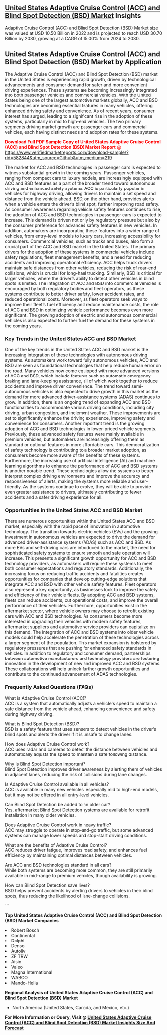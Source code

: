 <h2><a href="https://www.verifiedmarketreports.com/download-sample/?rid=582844&amp;utm_source=Github&amp;utm_medium=219" target="_blank">United States Adaptive Cruise Control (ACC) and Blind Spot Detection (BSD) Market</a> Insights</h2><p>Adaptive Cruise Control (ACC) and Blind Spot Detection (BSD) Market size was valued at USD 10.50 Billion in 2022 and is projected to reach USD 30.70 Billion by 2030, growing at a CAGR of 15.00% from 2024 to 2030.</p><p> <h2>United States Adaptive Cruise Control (ACC) and Blind Spot Detection (BSD) Market by Application</h2> <p>The Adaptive Cruise Control (ACC) and Blind Spot Detection (BSD) market in the United States is experiencing rapid growth, driven by technological advancements and consumer demand for safer and more convenient driving experiences. These systems are becoming increasingly integrated into both passenger vehicles and commercial vehicles. With the United States being one of the largest automotive markets globally, ACC and BSD technologies are becoming essential features in many vehicles, offering enhanced driving safety and convenience. As of recent years, consumer interest has surged, leading to a significant rise in the adoption of these systems, particularly in mid to high-end vehicles. The two primary segments driving market growth are passenger cars and commercial vehicles, each having distinct needs and adoption rates for these systems. <p><span class=""><span style="color: #ff0000;"><strong>Download Full PDF Sample Copy of United States Adaptive Cruise Control (ACC) and Blind Spot Detection (BSD) Market Report</strong> @ </span><a href="https://www.verifiedmarketreports.com/download-sample/?rid=582844&amp;utm_source=Github&amp;utm_medium=219" target="_blank">https://www.verifiedmarketreports.com/download-sample/?rid=582844&amp;utm_source=Github&amp;utm_medium=219</a></span></p> The market for ACC and BSD technologies in passenger cars is expected to witness substantial growth in the coming years. Passenger vehicles, ranging from compact cars to luxury models, are increasingly equipped with ACC and BSD features as a part of the broader trend toward autonomous driving and enhanced safety systems. ACC is particularly popular in vehicles for highway driving, allowing drivers to maintain a set speed and distance from the vehicle ahead. BSD, on the other hand, provides alerts when a vehicle enters the driver’s blind spot, further improving road safety. As consumer awareness regarding vehicle safety features continues to rise, the adoption of ACC and BSD technologies in passenger cars is expected to increase. This demand is driven not only by regulatory pressure but also by the consumer preference for advanced safety features in new vehicles. In addition, automakers are incorporating these features into a wider range of vehicles, from entry-level models to luxury cars, increasing accessibility for consumers. Commercial vehicles, such as trucks and buses, also form a crucial part of the ACC and BSD market in the United States. The primary drivers for the adoption of these systems in commercial vehicles include safety regulations, fleet management benefits, and a need for reducing accidents and improving operational efficiency. ACC helps truck drivers maintain safe distances from other vehicles, reducing the risk of rear-end collisions, which is crucial for long-haul trucking. Similarly, BSD is critical for larger vehicles, where the driver’s ability to detect other vehicles in blind spots is limited. The integration of ACC and BSD into commercial vehicles is encouraged by both regulatory bodies and fleet operators, as these systems contribute to better driver safety, lower accident rates, and reduced operational costs. Moreover, as fleet operators seek ways to improve their fleet’s fuel efficiency and reduce maintenance costs, the role of ACC and BSD in optimizing vehicle performance becomes even more significant. The growing adoption of electric and autonomous commercial vehicles is also expected to further fuel the demand for these systems in the coming years. <h3>Key Trends in the United States ACC and BSD Market</h3> <p>One of the key trends in the United States ACC and BSD market is the increasing integration of these technologies with autonomous driving systems. As automakers work toward fully autonomous vehicles, ACC and BSD are seen as foundational technologies that help reduce human error on the road. Many vehicles now come equipped with more advanced versions of ACC and BSD, which include features such as automatic emergency braking and lane-keeping assistance, all of which work together to reduce accidents and improve driver convenience. The trend toward semi-autonomous vehicles is also expected to drive growth in this market as the demand for more advanced driver-assistance systems (ADAS) continues to grow. In addition, there is an ongoing trend of expanding ACC and BSD functionalities to accommodate various driving conditions, including city driving, urban congestion, and inclement weather. These improvements are set to significantly enhance the driving experience, improving safety and convenience for consumers. Another important trend is the growing adoption of ACC and BSD technologies in lower-priced vehicle segments. Previously, these advanced safety features were mainly available in premium vehicles, but automakers are increasingly offering them as standard or optional features in more affordable cars. This democratization of safety technology is contributing to a broader market adoption, as consumers become more aware of the benefits of these systems. Furthermore, the increasing use of artificial intelligence (AI) and machine learning algorithms to enhance the performance of ACC and BSD systems is another notable trend. These technologies allow the systems to better interpret complex driving environments and improve the accuracy and responsiveness of alerts, making the systems more reliable and user-friendly. As the systems continue to evolve, they will be able to provide even greater assistance to drivers, ultimately contributing to fewer accidents and a safer driving experience for all. <h3>Opportunities in the United States ACC and BSD Market</h3> <p>There are numerous opportunities within the United States ACC and BSD market, especially with the rapid pace of innovation in automotive technology. The transition towards electric vehicles (EVs) and the growing investment in autonomous vehicles are expected to drive the demand for advanced driver-assistance systems (ADAS) such as ACC and BSD. As more EVs and self-driving cars are introduced to the market, the need for sophisticated safety systems to ensure smooth and safe operation will increase. This presents a significant growth opportunity for ACC and BSD technology providers, as automakers will require these systems to meet both consumer expectations and regulatory standards. Additionally, the increasing focus on reducing traffic accidents and fatalities creates opportunities for companies that develop cutting-edge solutions that integrate ACC and BSD with other vehicle safety features. Fleet operators also represent a key opportunity, as businesses look to improve the safety and efficiency of their vehicle fleets. By adopting ACC and BSD systems, fleets can reduce accidents, cut operational costs, and improve the overall performance of their vehicles. Furthermore, opportunities exist in the aftermarket sector, where vehicle owners may choose to retrofit existing cars with ACC and BSD technologies. As consumers become more interested in upgrading their vehicles with modern safety features, aftermarket suppliers and automotive service providers can capitalize on this demand. The integration of ACC and BSD systems into older vehicle models could help accelerate the penetration of these technologies across a larger segment of the population. This market expansion is bolstered by regulatory pressures that are pushing for enhanced safety standards in vehicles. In addition to regulatory and consumer demand, partnerships between automotive manufacturers and technology providers are fostering innovation in the development of new and improved ACC and BSD systems. These collaborations will help unlock further growth opportunities and contribute to the continued advancement of ADAS technologies. <h3>Frequently Asked Questions (FAQs)</h3> <p>What is Adaptive Cruise Control (ACC)?<br>ACC is a system that automatically adjusts a vehicle's speed to maintain a safe distance from the vehicle ahead, enhancing convenience and safety during highway driving.</p> <p>What is Blind Spot Detection (BSD)?<br>BSD is a safety feature that uses sensors to detect vehicles in the driver’s blind spots and alerts the driver if it is unsafe to change lanes.</p> <p>How does Adaptive Cruise Control work?<br>ACC uses radar and cameras to detect the distance between vehicles and automatically adjusts the speed to maintain a safe following distance.</p> <p>Why is Blind Spot Detection important?<br>Blind Spot Detection improves driver awareness by alerting them of vehicles in adjacent lanes, reducing the risk of collisions during lane changes.</p> <p>Is Adaptive Cruise Control available in all vehicles?<br>ACC is available in many new vehicles, especially mid to high-end models, but it may not be offered in all entry-level vehicles.</p> <p>Can Blind Spot Detection be added to an older car?<br>Yes, aftermarket Blind Spot Detection systems are available for retrofit installation in many older vehicles.</p> <p>Does Adaptive Cruise Control work in heavy traffic?<br>ACC may struggle to operate in stop-and-go traffic, but some advanced systems can manage lower speeds and stop-start driving conditions.</p> <p>What are the benefits of Adaptive Cruise Control?<br>ACC reduces driver fatigue, improves road safety, and enhances fuel efficiency by maintaining optimal distances between vehicles.</p> <p>Are ACC and BSD technologies standard in all cars?<br>While both systems are becoming more common, they are still primarily available in mid-range to premium vehicles, though availability is growing.</p> <p>How can Blind Spot Detection save lives?<br>BSD helps prevent accidents by alerting drivers to vehicles in their blind spots, thus reducing the likelihood of lane-change collisions.</p> ```</p><p><strong>Top United States Adaptive Cruise Control (ACC) and Blind Spot Detection (BSD) Market Companies</strong></p><div data-test-id=""><p><li>Robert Bosch</li><li> Continental</li><li> Delphi</li><li> Denso</li><li> Autoliv</li><li> ZF TRW</li><li> Aisin</li><li> Valeo</li><li> Magna International</li><li> WABCO</li><li> Mando-Hella</li></p><div><strong>Regional Analysis of&nbsp;United States Adaptive Cruise Control (ACC) and Blind Spot Detection (BSD) Market</strong></div><ul><li dir="ltr"><p dir="ltr">North America&nbsp;(United States, Canada, and Mexico, etc.)</p></li></ul><p><strong>For More Information or Query, Visit @&nbsp;</strong><strong><a href="https://www.verifiedmarketreports.com/product/adaptive-cruise-control-acc-and-blind-spot-detection-bsd-market/?utm_source=Github&amp;utm_medium=219" target="_blank">United States Adaptive Cruise Control (ACC) and Blind Spot Detection (BSD) Market Insights Size And Forecast</a></strong></p></div>
